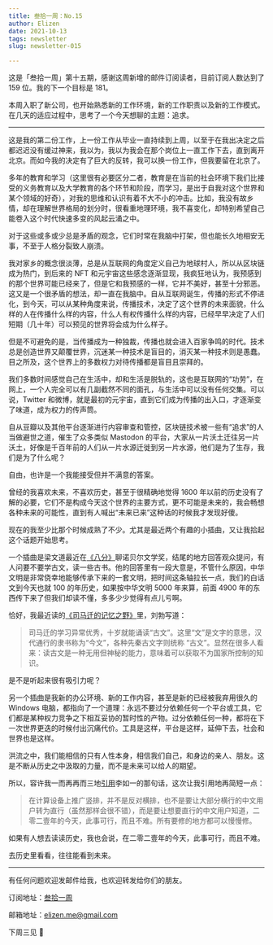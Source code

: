 ```yaml
---
title: 叁拾一周：No.15
author: Elizen
date: 2021-10-13
tags: newsletter
slug: newsletter-015

---
```

这是「叁拾一周」第十五期，感谢这周新增的邮件订阅读者，目前订阅人数达到了 159 位。我的下一个目标是 181。

本周入职了新公司，也开始熟悉新的工作环境，新的工作职责以及新的工作模式。在几天的适应过程中，思考了一个今天想聊的主题：追求。

----

这是我的第二份工作，上一份工作从毕业一直持续到上周，以至于在我出决定之后都迟迟没有缓过神来，我以为，我以为我会在那个岗位上一直工作下去，直到离开北京。而如今我的决定有了巨大的反转，我可以换一份工作，但我要留在北京了。

多年的教育和学习（这里很有必要区分二者，教育是在当前的社会环境下我们比接受的义务教育以及大学教育的各个环节和阶段，而学习，是出于自我对这个世界和某个领域的好奇），对我的思维和认识有着不大不小的冲击。比如，我没有故乡情，却在理解世界格局的划分时，很看重地理环境，我不喜变化，却特别希望自己能卷入这个时代快速多变的风起云涌之中。

对于这些或多或少总是矛盾的观念，它们时常在我脑中打架，但也能长久地相安无事，不至于人格分裂致人崩溃。

我对家乡的概念很淡薄，总是从互联网的角度定义自己为地球村人，所以从区块链成为热门，到后来的 NFT 和元宇宙这些感念逐渐显现，我疯狂地认为，我预感到的那个世界可能已经来了，但是它和我预感的一样，它并不美好，甚至十分邪恶。这又是一个很矛盾的想法，却一直在我脑中。自从互联网诞生，传播的形式不停进化，到今天，可以从某种角度来说，传播技术，决定了这个世界的未来面貌，什么样的人在传播什么样的内容，什么人有权传播什么样的内容，已经早早决定了人们短期（几十年）可以预见的世界将会成为什么样子。

但是不可避免的是，当传播成为一种独裁，传播也就会进入百家争鸣的时代。技术总是创造世界又颠覆世界，沉迷某一种技术是盲目的，消灭某一种技术则是愚蠢。目之所及，这个世界上的多数权力对待传播都是盲目且崇拜的。

我们多数时间感觉自己在生活中，却和生活是脱轨的，这也是互联网的“功劳”，在网上，一个人完全可以有几副截然不同的面孔，与生活中可以没有任何交集。可以说，Twitter 和微博，就是最初的元宇宙，直到它们成为传播的出入口，才逐渐变了味道，成为权力的传声筒。

自从豆瓣以及其他平台逐渐进行内容审查和管控，区块链技术被一些有“追求”的人当做避世之道，催生了众多类似 Mastodon 的平台，大家从一片沃土迁往另一片沃土，好像是千百年前的人们从一片水源迁徙到另一片水源，他们是为了生存，我们是为了什么呢？

自由，也许是一个我能接受但并不满意的答案。

曾经的我喜欢未来，不喜欢历史，甚至于很精确地觉得 1600 年以前的历史没有了解的必要，它们不是构成今天这个世界的主要方式，更不可能是未来的，我会畅想各种未来的可能性，直到有人喊出“未来已来”这种话的时候我才发现好傻。

现在的我至少比那个时候成熟了不少。尤其是最近两个有趣的小插曲，又让我拾起这个话题开始思考。

一个插曲是梁文道最近在[《八分》](https://www.xiaoyuzhoufm.com/episode/616033ca6001cdcd4236acea?s=eyJ1IjogIjVlN2RhNjg0YjNjNWJjYTVmNjQyMWVkYiJ9)聊诺贝尔文学奖，结尾的地方回答观众提问，有人问要不要学古文，读一些古书。他的回答里有一段大意是，不管什么原因，中华文明是非常侥幸地能够传承下来的一套文明，把时间这条轴拉长一点，我们的白话文到今天也就 100 的年历史，如果按中华文明 5000 年来算，前面 4900 年的东西传下来了但我们却读不懂，多多少少觉得有点儿亏啊。

恰好，我最近读的[《司马迁的记忆之野》](https://book.douban.com/subject/35230273/)里，刘勃写道：

> 司马迁的学习异常优秀，十岁就能诵读“古文”。这里“文”是文字的意思，汉代通行的隶书称为“今文”，各种先秦古文字则统称 “古文”。显然在很多人看来：读古文是一种无用但神秘的能力，意味着可以获取不为国家所控制的知识。

是不是听起来很有吸引力呢？

另一个插曲是我新的办公环境、新的工作内容，甚至是新的已经被我弃用很久的 Windows 电脑，都指向了一个道理：永远不要过分依赖任何一个平台或工具，它们都是某种权力竞争之下相互妥协的暂时性的产物。过分依赖任何一种，都将在下一次世界更迭的时候付出沉痛代价。工具是这样，平台是这样，延伸下去，社会和世界也是这样。

洪流之中，我们能相信的只有人性本身，相信我们自己，和身边的亲人、朋友。这是不断从历史之中汲取的力量，而不是未来可以给人的期望。

所以，容许我一而再再而三地[引用](https://elizen.me/newsletter/2021/09/newsletter-012/)李如一的那句话，这次让我引用地再简短一点：

> 在计算设备上推广竖排，并不是反对横排，也不是要让大部分横行的中文用户转为直行（虽然那样会很不错），而是要让想要直行的中文用户知道，二零二壹年的今天，此事可行，而且不难。所有要修的地方都可以慢慢修。

如果有人想去读读历史，我也会说，在二零二壹年的今天，此事可行，而且不难。

去历史里看看，往往能看到未来。

----

有任何问题欢迎发邮件给我，也欢迎转发给你们的朋友。

订阅地址：[叁拾一周](https://elizen.zhubai.love/)

邮箱地址：[elizen.me@gmail.com](mailto:elizen.me@gmail.com)

下周三见 👋